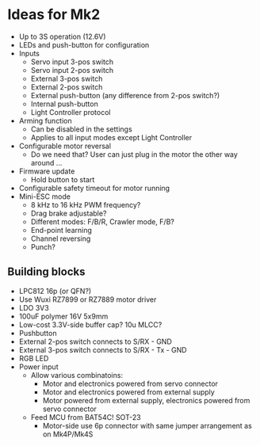 # Ideas for Mk2

* Up to 3S operation (12.6V)
* LEDs and push-button for configuration
* Inputs
    - Servo input 3-pos switch
    - Servo input 2-pos switch
    - External 3-pos switch
    - External 2-pos switch
    - External push-button (any difference from 2-pos switch?)
    - Internal push-button
    - Light Controller protocol
* Arming function
    * Can be disabled in the settings
    * Applies to all input modes except Light Controller
* Configurable motor reversal
    * Do we need that? User can just plug in the motor the other way around ...
* Firmware update
    * Hold button to start
* Configurable safety timeout for motor running
* Mini-ESC mode
    - 8 kHz to 16 kHz PWM frequency?
    - Drag brake adjustable?
    - Different modes: F/B/R, Crawler mode, F/B?
    - End-point learning
    - Channel reversing
    - Punch?

## Building blocks

* LPC812 16p (or QFN?)
* Use Wuxi RZ7899 or RZ7889 motor driver
* LDO 3V3
* 100uF polymer 16V 5x9mm
* Low-cost 3.3V-side buffer cap? 10u MLCC?
* Pushbutton
* External 2-pos switch connects to S/RX - GND
* External 3-pos switch connects to S/RX - Tx - GND
* RGB LED
* Power input
    * Allow various combinatoins:
        * Motor and electronics powered from servo connector
        * Motor and electronics powered from external supply
        * Motor powered from external supply, electronics powered from servo connector
    * Feed MCU from BAT54C! SOT-23
        * Motor-side use 6p connector with same jumper arrangement as on Mk4P/Mk4S